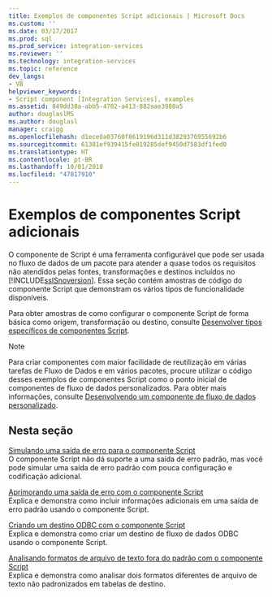 ```yaml
---
title: Exemplos de componentes Script adicionais | Microsoft Docs
ms.custom: ''
ms.date: 03/17/2017
ms.prod: sql
ms.prod_service: integration-services
ms.reviewer: ''
ms.technology: integration-services
ms.topic: reference
dev_langs:
- VB
helpviewer_keywords:
- Script component [Integration Services], examples
ms.assetid: 849dd38a-abb5-4702-a413-882aae3980a5
author: douglaslMS
ms.author: douglasl
manager: craigg
ms.openlocfilehash: d1ece0a03760f8619196d311d3829376955692b6
ms.sourcegitcommit: 61381ef939415fe019285def9450d7583df1fed0
ms.translationtype: HT
ms.contentlocale: pt-BR
ms.lasthandoff: 10/01/2018
ms.locfileid: "47817910"
---
```

# <a name="additional-script-component-examples"></a>Exemplos de componentes Script adicionais
  O componente de Script é uma ferramenta configurável que pode ser usada no fluxo de dados de um pacote para atender a quase todos os requisitos não atendidos pelas fontes, transformações e destinos incluídos no [!INCLUDE[ssISnoversion](../../includes/ssisnoversion-md.md)]. Essa seção contém amostras de código do componente Script que demonstram os vários tipos de funcionalidade disponíveis.  
  
 Para obter amostras de como configurar o componente Script de forma básica como origem, transformação ou destino, consulte [Desenvolver tipos específicos de componentes Script](../../integration-services/extending-packages-scripting-data-flow-script-component-types/developing-specific-types-of-script-components.md).  
  
> [!NOTE]  
>  Para criar componentes com maior facilidade de reutilização em várias tarefas de Fluxo de Dados e em vários pacotes, procure utilizar o código desses exemplos de componentes Script como o ponto inicial de componentes de fluxo de dados personalizados. Para obter mais informações, consulte [Desenvolvendo um componente de fluxo de dados personalizado](../../integration-services/extending-packages-custom-objects/data-flow/developing-a-custom-data-flow-component.md).  
  
## <a name="in-this-section"></a>Nesta seção  
 [Simulando uma saída de erro para o componente Script](../../integration-services/extending-packages-scripting-data-flow-script-component-examples/simulating-an-error-output-for-the-script-component.md)  
 O componente Script não dá suporte a uma saída de erro padrão, mas você pode simular uma saída de erro padrão com pouca configuração e codificação adicional.  
  
 [Aprimorando uma saída de erro com o componente Script](../../integration-services/extending-packages-scripting-data-flow-script-component-examples/enhancing-an-error-output-with-the-script-component.md)  
 Explica e demonstra como incluir informações adicionais em uma saída de erro padrão usando o componente Script.  
  
 [Criando um destino ODBC com o componente Script](../../integration-services/extending-packages-scripting-data-flow-script-component-examples/creating-an-odbc-destination-with-the-script-component.md)  
 Explica e demonstra como criar um destino de fluxo de dados ODBC usando o componente Script.  
  
 [Analisando formatos de arquivo de texto fora do padrão com o componente Script](../../integration-services/extending-packages-scripting-data-flow-script-component-examples/parsing-non-standard-text-file-formats-with-the-script-component.md)  
 Explica e demonstra como analisar dois formatos diferentes de arquivo de texto não padronizados em tabelas de destino.  
  
  
